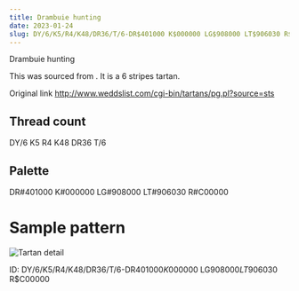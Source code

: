 ```yaml
---
title: Drambuie hunting
date: 2023-01-24
slug: DY/6/K5/R4/K48/DR36/T/6-DR$401000 K$000000 LG$908000 LT$906030 R$C00000
---
```

Drambuie hunting

This was sourced from <no value>.  It is a 6 stripes tartan.

Original link http://www.weddslist.com/cgi-bin/tartans/pg.pl?source=sts

## Thread count
DY/6 K5 R4 K48 DR36 T/6

## Palette
DR#401000 K#000000 LG#908000 LT#906030 R#C00000

# Sample pattern

![Tartan detail](tartan.png "DY/6 K5 R4 K48 DR36 T/6 tartan")

ID: DY/6/K5/R4/K48/DR36/T/6-DR$401000 K$000000 LG$908000 LT$906030 R$C00000